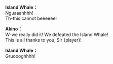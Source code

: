 # 

  
**Island Whale：**  
Nguaaahhhh!  
Th-this cannot beeeeee!  
  
**Akino：**  
W-we really did it! We defeated the Island Whale!  
This is all thanks to you, Sir {player}!  
  
**Island Whale：**  
Gruoooghhhh!  

